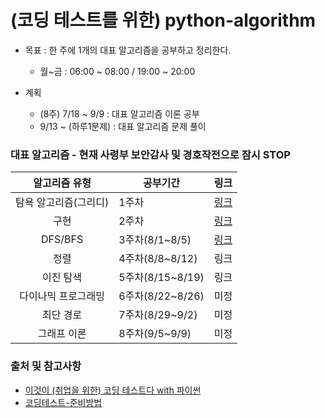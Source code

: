 # (코딩 테스트를 위한) python-algorithm

- 목표 : 한 주에 1개의 대표 알고리즘을 공부하고 정리한다.
   * 월~금 : 06:00 ~ 08:00 / 19:00 ~ 20:00
  
- 계획
   * (8주) 7/18 ~ 9/9 : 대표 알고리즘 이론 공부
   * 9/13 ~ (하루1문제) : 대표 알고리즘 문제 풀이


### 대표 알고리즘 - 현재 사령부 보안감사 및 경호작전으로 잠시 STOP

|알고리즘 유형|공부기간|링크|
|:------:|------|:---:|
|탐욕 알고리즘(그리디)|1주차|[링크](https://github.com/JONGSKY/python-algorithm/tree/main/Greedy-Algorithm)|
|구현|2주차|[링크](https://github.com/JONGSKY/python-algorithm/tree/main/Implement)|
|DFS/BFS|3주차(8/1~8/5)|[링크](https://github.com/JONGSKY/python-algorithm/tree/main/DFS-BFS)|
|정렬|4주차(8/8~8/12)|링크|
|이진 탐색|5주차(8/15~8/19)|링크|
|다이나믹 프로그래밍|6주차(8/22~8/26)|미정|
|최단 경로|7주차(8/29~9/2)|미정|
|그래프 이론|8주차(9/5~9/9)|미정|

### 출처 및 참고사항

- [이것이 (취업을 위한) 코딩 테스트다 with 파이썬](https://github.com/ndb796/python-for-coding-test)
- [코딩테스트-준비방법](https://velog.io/@productuidev/%EC%A4%80%EB%B9%84%ED%95%98%EA%B8%B0-8-%EC%BD%94%EB%94%A9%ED%85%8C%EC%8A%A4%ED%8A%B8-%EC%A4%80%EB%B9%84%EB%B0%A9%EB%B2%95#2-%EC%BD%94%EB%94%A9-%ED%85%8C%EC%8A%A4%ED%8A%B8-%EC%A4%80%EB%B9%84-%EB%B0%A9%EB%B2%95)
